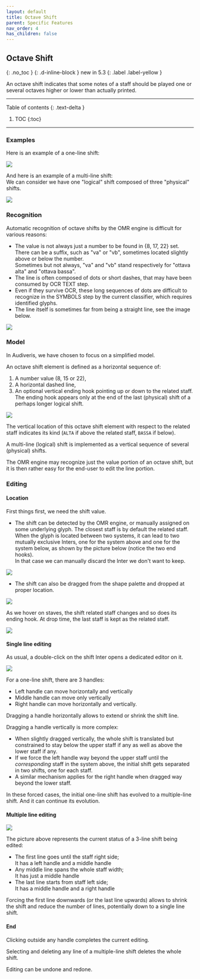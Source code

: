 ```yaml
---
layout: default
title: Octave Shift
parent: Specific Features
nav_order: 4
has_children: false
---
```

## Octave Shift
{: .no_toc }
{: .d-inline-block }
new in 5.3
{: .label .label-yellow }

An octave shift indicates that some notes of a staff should be played one or
several octaves higher or lower than actually printed.

---
Table of contents
{: .text-delta }

1. TOC
{:toc}
---

### Examples

Here is an example of a one-line shift:

![](../assets/images/octave_shift_simple.png)

And here is an example of a multi-line shift:  
We can consider we have one "logical" shift composed of three "physical" shifts.

![](../assets/images/octave_shift_multiple.png)

### Recognition

Automatic recognition of octave shifts by the OMR engine is difficult for various reasons:
- The value is not always just a number to be found in {8, 17, 22} set.
There can be a suffix, such as "va" or "vb", sometimes located slightly above or below the number.  
Sometimes but not always, "va" and "vb" stand respectively for "ottava alta" and "ottava bassa".
- The line is often composed of dots or short dashes, that may have been consumed by OCR TEXT step.
- Even if they survive OCR, these long sequences of dots are difficult to recognize in the SYMBOLS
step by the current classifier, which requires identified glyphs.
- The line itself is sometimes far from being a straight line, see the image below.

![](../assets/images/octave_shift_broken.png)

### Model

In Audiveris, we have chosen to focus on a simplified model.  

An octave shift element is defined as a horizontal sequence of:
1. A number value (8, 15 or 22),
1. A horizontal dashed line,
1. An optional vertical ending hook pointing up or down to the related staff.  
The ending hook appears only at the end of the last (physical) shift of a
perhaps longer logical shift.

![](../assets/images/OctaveShiftInter.png)
 
The vertical location of this octave shift element with respect to the related
staff indicates its kind (``ALTA`` if above the related staff, ``BASSA`` if below).

A multi-line (logical) shift is implemented as a vertical sequence of several (physical) shifts.

The OMR engine may recognize just the value portion of an octave shift, but it is then rather
easy for the end-user to edit the line portion. 

### Editing

#### Location

First things first, we need the shift value.

- The shift can be detected by the OMR engine, or manually assigned on some underlying glyph.
The closest staff is by default the related staff.  
When the glyph is located between two systems, it can lead to two mutually exclusive Inters,
one for the system above and one for the system below, as shown by the picture below
(notice the two end hooks).  
In that case we can manually discard the Inter we don't want to keep.

![](../assets/images/octave_shift_ambiguous.png)

- The shift can also be dragged from the shape palette and dropped at proper location.

![](../assets/images/clefs_and_shifts.png)

As we hover on staves, the shift related staff changes and so does its ending hook.
At drop time, the last staff is kept as the related staff.

![](../assets/images/octave_shift_with_staff.png)

#### Single line editing

As usual, a double-click on the shift Inter opens a dedicated editor on it.

![](../assets/images/octave_shift_edited.png)

For a one-line shift, there are 3 handles:
- Left handle can move horizontally and vertically
- Middle handle can move only vertically
- Right handle can move horizontally and vertically.

Dragging a handle horizontally allows to extend or shrink the shift line.

Dragging a handle vertically is more complex:
- When slightly dragged vertically, the whole shift is translated but constrained to stay
below the upper staff if any as well as above the lower staff if any.
- If we force the left handle way beyond the upper staff until the *corresponding* staff
in the system above, the initial shift gets separated in two shifts, one for each staff.
- A similar mechanism applies for the right handle when dragged way beyond the lower staff.

In these forced cases, the initial one-line shift has evolved to a multiple-line shift.
And it can continue its evolution.

#### Multiple line editing

![](../assets/images/octave_shift_multiple_edited.png)

The picture above represents the current status of a 3-line shift being edited:
- The first line goes until the staff right side;  
  It has a left handle and a middle handle
- Any middle line spans the whole staff width;  
  It has just a middle handle
- The last line starts from staff left side;  
  It has a middle handle and a right handle

Forcing the first line downwards (or the last line upwards) allows to shrink the shift
and reduce the number of lines, potentially down to a single line shift.

#### End

Clicking outside any handle completes the current editing.

Selecting and deleting any line of a multiple-line shift deletes the whole shift.

Editing can be undone and redone.